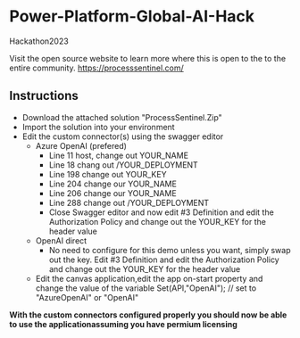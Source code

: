 # Power-Platform-Global-AI-Hack
Hackathon2023

Visit the open source website to learn more where this is open to the to the entire community.
https://processsentinel.com/


## Instructions

 - Download the attached solution "ProcessSentinel.Zip"
 - Import the solution into your environment
 - Edit the custom connector(s) using the swagger editor
	 - Azure OpenAI (prefered)
		 - Line 11 host, change out YOUR_NAME
		 - Line 18 chang out /YOUR_DEPLOYMENT
		 - Line 198 change out YOUR_KEY
		 - Line 204 change our YOUR_NAME
		 - Line 206 change our YOUR_NAME
		 - Line 288 change out /YOUR_DEPLOYMENT
		 - Close Swagger editor and now edit #3 Definition and edit the Authorization Policy and change out the YOUR_KEY for the header value
	 - OpenAI direct
		 - No need to configure for this demo unless you want, simply swap out the key. Edit #3 Definition and edit the Authorization Policy and change out the YOUR_KEY for the header value
	 - Edit the canvas application,edit the app on-start property and change the value of the variable Set(API,"OpenAI"); // set to "AzureOpenAI" or "OpenAI"


**With the custom connectors configured properly you should now be able to use the applicationassuming you have permium licensing**
